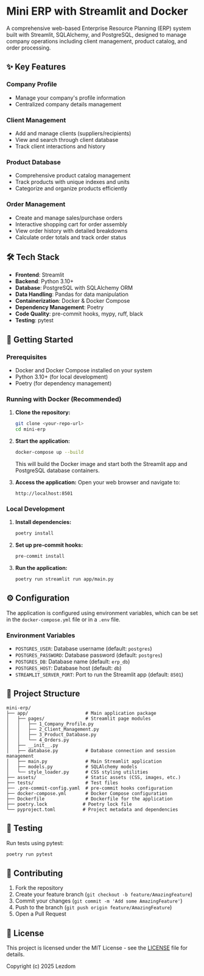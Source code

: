 # Mini ERP with Streamlit and Docker

A comprehensive web-based Enterprise Resource Planning (ERP) system built with Streamlit, SQLAlchemy, and PostgreSQL, designed to manage company operations including client management, product catalog, and order processing.

## ✨ Key Features

### Company Profile
- Manage your company's profile information
- Centralized company details management

### Client Management
- Add and manage clients (suppliers/recipients)
- View and search through client database
- Track client interactions and history

### Product Database
- Comprehensive product catalog management
- Track products with unique indexes and units
- Categorize and organize products efficiently

### Order Management
- Create and manage sales/purchase orders
- Interactive shopping cart for order assembly
- View order history with detailed breakdowns
- Calculate order totals and track order status

## 🛠️ Tech Stack

- **Frontend**: Streamlit
- **Backend**: Python 3.10+
- **Database**: PostgreSQL with SQLAlchemy ORM
- **Data Handling**: Pandas for data manipulation
- **Containerization**: Docker & Docker Compose
- **Dependency Management**: Poetry
- **Code Quality**: pre-commit hooks, mypy, ruff, black
- **Testing**: pytest

## 🚀 Getting Started

### Prerequisites
- Docker and Docker Compose installed on your system
- Python 3.10+ (for local development)
- Poetry (for dependency management)

### Running with Docker (Recommended)

1. **Clone the repository:**
   ```bash
   git clone <your-repo-url>
   cd mini-erp
   ```

2. **Start the application:**
   ```bash
   docker-compose up --build
   ```
   This will build the Docker image and start both the Streamlit app and PostgreSQL database containers.

3. **Access the application:**
   Open your web browser and navigate to:
   ```
   http://localhost:8501
   ```

### Local Development

1. **Install dependencies:**
   ```bash
   poetry install
   ```

2. **Set up pre-commit hooks:**
   ```bash
   pre-commit install
   ```

3. **Run the application:**
   ```bash
   poetry run streamlit run app/main.py
   ```

## ⚙️ Configuration

The application is configured using environment variables, which can be set in the `docker-compose.yml` file or in a `.env` file.

### Environment Variables

- `POSTGRES_USER`: Database username (default: `postgres`)
- `POSTGRES_PASSWORD`: Database password (default: `postgres`)
- `POSTGRES_DB`: Database name (default: `erp_db`)
- `POSTGRES_HOST`: Database host (default: `db`)
- `STREAMLIT_SERVER_PORT`: Port to run the Streamlit app (default: `8501`)

## 📂 Project Structure

```
mini-erp/
├── app/                     # Main application package
│   ├── pages/               # Streamlit page modules
│   │   ├── 1_Company_Profile.py
│   │   ├── 2_Client_Management.py
│   │   ├── 3_Product_Database.py
│   │   └── 4_Orders.py
│   ├── __init__.py
│   ├── database.py          # Database connection and session management
│   ├── main.py              # Main Streamlit application
│   ├── models.py            # SQLAlchemy models
│   └── style_loader.py      # CSS styling utilities
├── assets/                  # Static assets (CSS, images, etc.)
├── tests/                   # Test files
├── .pre-commit-config.yaml  # pre-commit hooks configuration
├── docker-compose.yml       # Docker Compose configuration
├── Dockerfile               # Dockerfile for the application
├── poetry.lock             # Poetry lock file
└── pyproject.toml          # Project metadata and dependencies
```

## 🧪 Testing

Run tests using pytest:
```bash
poetry run pytest
```

## 🤝 Contributing

1. Fork the repository
2. Create your feature branch (`git checkout -b feature/AmazingFeature`)
3. Commit your changes (`git commit -m 'Add some AmazingFeature'`)
4. Push to the branch (`git push origin feature/AmazingFeature`)
5. Open a Pull Request

## 📄 License

This project is licensed under the MIT License - see the [LICENSE](LICENSE) file for details.

Copyright (c) 2025 Lezdom
